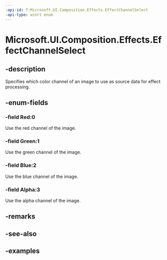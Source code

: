 ```yaml
---
-api-id: T:Microsoft.UI.Composition.Effects.EffectChannelSelect
-api-type: winrt enum
---
```


<!-- Enumeration syntax.
public enum EffectChannelSelect : int 
-->

# Microsoft.UI.Composition.Effects.EffectChannelSelect

## -description
Specifies which color channel of an image to use as source data for effect processing.

## -enum-fields
### -field Red:0
Use the red channel of the image.

### -field Green:1
Use the green channel of the image.

### -field Blue:2
Use the blue channel of the image.

### -field Alpha:3
Use the alpha channel of the image.

## -remarks

## -see-also

## -examples

